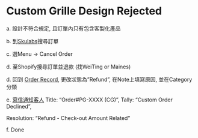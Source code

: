 # Custom Grille Design Rejected



a. 設計不符合規定, 且訂單內只有包含客製化產品 

b. 到[Skulabs](https://app.skulabs.com/)搜尋訂單

c. 選Menu -> Cancel Order

d. 至Shopify搜尋訂單並退款 (找WeiTing or Maines)

d. 回到 [Order Record](https://docs.google.com/spreadsheets/d/1we-F-6i0Vch8DEKhzYNKKCP_bRx8EPp_VVGbgFXFa9I/edit?pli=1#gid=366409741), 更改狀態為”Refund”, 在Note上填寫原因, 並在Category分類

e. [寫信通知客人](https://docs.google.com/document/d/1TdLF7_LoDG5I0RzFeLf72nR8YZib1eZUL_pBZsSVuUY/edit) Title: “Order#PG-XXXX (CG)”, Tally: “Custom Order Declined”, 

Resolution: “Refund - Check-out Amount Related”

f. Done 

